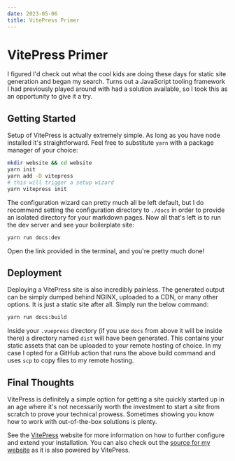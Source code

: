 ```yaml
---
date: 2023-05-06
title: VitePress Primer
---
```


# VitePress Primer

I figured I'd check out what the cool kids are doing these days for static site generation and began my search. Turns
out a JavaScript tooling framework I had previously played around with had a solution available, so I took this as an
opportunity to give it a try.

## Getting Started

Setup of VitePress is actually extremely simple. As long as you have node installed it's straightforward. Feel free to
substitute `yarn` with a package manager of your choice:

```bash
mkdir website && cd website
yarn init
yarn add -D vitepress
# this will trigger a setup wizard
yarn vitepress init
```

The configuration wizard can pretty much all be left default, but I do recommend setting the configuration directory to
`./docs` in order to provide an isolated directory for your markdown pages. Now all that's left is to run the dev server
and see your boilerplate site:

```bash
yarn run docs:dev
```

Open the link provided in the terminal, and you're pretty much done!

## Deployment

Deploying a VitePress site is also incredibly painless. The generated output can be simply dumped behind NGINX, uploaded
to a CDN, or many other options. It is just a static site after all. Simply run the below command:

```bash
yarn run docs:build
```

Inside your `.vuepress` directory (if you use `docs` from above it will be inside there) a directory named `dist` will
have been generated. This contains your static assets that can be uploaded to your remote hosting of choice. In my case
I opted for a GitHub action that runs the above build command and uses `scp` to copy files to my remote hosting.

## Final Thoughts

VitePress is definitely a simple option for getting a site quickly started up in an age where it's not necessarily worth
the investment to start a site from scratch to prove your technical prowess. Sometimes showing you know how to work with
out-of-the-box solutions is plenty.

See the [VitePress](https://vitepress.dev/) website for more information on how to further configure and extend your
installation. You can also check out the [source for my website](https://github.com/Tape/website) as it is also powered
by VitePress.

